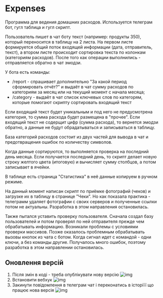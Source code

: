 # Expenses

Программа для ведения домашних расходов.
Используется телеграм бот, гугл таблица и гугл скрипт.

Пользователь пишет в чат боту текст (например: продукты 350), который переносится в таблицу на 2 листа. На первом листе формируется общий поток входящей информации (дата, отправитель, текст), а втором листе происходит сортировка текста по колонкам (категориям расходов). После того как операции выполнились - отправляется обратно в чат эмодзи.

У бота есть команды:
- /report - спрашивает дополнительно "За какой период сформировать отчёт?" и выдаёт в чат сумму расходов по категориям за месяц или на текущий момент с начала месяца;
- /category - выдаёт в чат список ключевых слов по категорям, которые помогают скрипту сортировать входящий текст

Если входящий текст будет уникальным и под него не предусмотрена категория, то сумма расхода будет размещена в "прочее".
Если входящий текст не содерщит цифр (сумма расхода), то вернется эмодзи обратно, а данные не будут обрадатываться и записываться в таблицу.

База категорий расходов состоит из двух частей для вывода в чат и предотвращения ошибок по количеству символов.

Когда данные сортируются, то выполняется проверка на последний день месяца. Если получается последний день, то скрипт делает новую строку желтого цвета (итоговую) и вычисляет сумму столбцов, а потом записывает в ячейки.

В таблице есть страница "Статистика" в неё данные копируем в ручном режиме.

На данный момент написан скрипт по приёмке фотографий (чеков) и загрузке их в таблицу в странице "Чеки". Но как показала практика - телеграмм удаляет фотографии с своих серверов и полученные ссылки потом не актуальны. Разработка в этом направления остановилась.

Также пытался уставить проверку пользователя. Сначала создал базу пользователей и потом проверял по ней отправителя прежде чем обрабатывать информацию. Возникали проблемы с условиями проверки массивов. Позже оказалось проблемным обрабатывать вызовы кнопок из чата с ботом. Когда сигнал идет с командой - одни ключи, а без команды другие. Получалось много ошибок, поэтому разработка в этом направлении остановилась.


## Оновлення версій
1. Після змін в коді - треба опублікувати нову версію
![img](https://i.ibb.co/vXg0Vhn/2023-10-25-00-27-31.png)
2. Встановити вебхук
![img](https://i.ibb.co/vVLdS9w/2023-10-25-00-28-11.png)
3. Закинути повідомлення в телеграм чат і переконатись в історіїї що працює нова версія
![img](https://i.ibb.co/wQkwvgh/2023-10-25-00-29-43.png)












